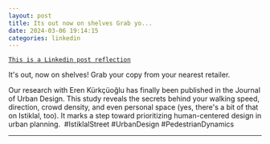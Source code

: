 ```yaml
---
layout: post
title: Its out now on shelves Grab yo...
date: 2024-03-06 19:14:15
categories: linkedin
---
```


[`This is a Linkedin post reflection`](https://www.linkedin.com/feed/update/urn:li:activity:7171221564892327937)

It's out, now on shelves! Grab your copy from your nearest retailer. 

Our research with Eren Kürkçüoğlu has finally been published in the Journal of Urban Design. This study reveals the secrets behind your walking speed, direction, crowd density, and even personal space (yes, there's a bit of that on Istiklal, too). It marks a step toward prioritizing human-centered design in urban planning.  #IstiklalStreet #UrbanDesign #PedestrianDynamics

<hr>
<div class="row mt-3">


</div>
